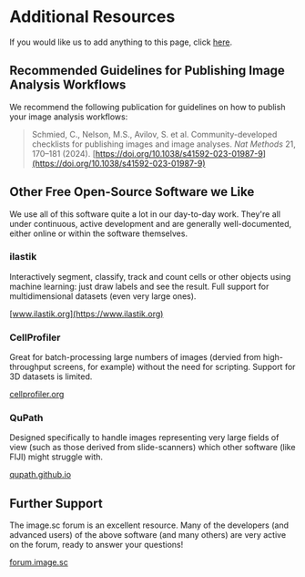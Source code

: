 # Additional Resources

If you would like us to add anything to this page, click [here](https://www.menti.com/alv6o2te7d5o).

## Recommended Guidelines for Publishing Image Analysis Workflows

We recommend the following publication for guidelines on how to publish your image analysis workflows:

>Schmied, C., Nelson, M.S., Avilov, S. et al. Community-developed checklists for publishing images and image analyses. _Nat Methods_ 21, 170–181 (2024). [https://doi.org/10.1038/s41592-023-01987-9](https://doi.org/10.1038/s41592-023-01987-9)

## Other Free Open-Source Software we Like

We use all of this software quite a lot in our day-to-day work. They're all under continuous, active development and are generally well-documented, either online or within the software themselves.

### ilastik

Interactively segment, classify, track and count cells or other objects using machine learning: just draw labels and see the result. Full support for multidimensional datasets (even very large ones).

[www.ilastik.org](https://www.ilastik.org)

### CellProfiler

Great for batch-processing large numbers of images (dervied from high-throughput screens, for example) without the need for scripting. Support for 3D datasets is limited.

[cellprofiler.org](https://cellprofiler.org)

### QuPath

Designed specifically to handle images representing very large fields of view (such as those derived from slide-scanners) which other software (like FIJI) might struggle with.

[qupath.github.io](https://qupath.github.io)

## Further Support

The image.sc forum is an excellent resource. Many of the developers (and advanced users) of the above software (and many others) are very active on the forum, ready to answer your questions!

[forum.image.sc](https://forum.image.sc)
